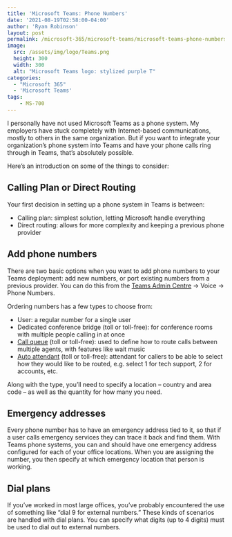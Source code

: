 ```yaml
---
title: 'Microsoft Teams: Phone Numbers'
date: '2021-08-19T02:58:00-04:00'
author: 'Ryan Robinson'
layout: post
permalink: /microsoft-365/microsoft-teams/microsoft-teams-phone-numbers/
image: 
  src: /assets/img/logo/Teams.png
  height: 300
  width: 300
  alt: "Microsoft Teams logo: stylized purple T"
categories:
  - "Microsoft 365"
  - 'Microsoft Teams'
tags:
    - MS-700
---
```


I personally have not used Microsoft Teams as a phone system. My employers have stuck completely with Internet-based communications, mostly to others in the same organization. But if you want to integrate your organization’s phone system into Teams and have your phone calls ring through in Teams, that’s absolutely possible.

Here’s an introduction on some of the things to consider:

## Calling Plan or Direct Routing

Your first decision in setting up a phone system in Teams is between:

- Calling plan: simplest solution, letting Microsoft handle everything
- Direct routing: allows for more complexity and keeping a previous phone provider

## Add phone numbers

There are two basic options when you want to add phone numbers to your Teams deployment: add new numbers, or port existing numbers from a previous provider. You can do this from the [Teams Admin Centre](https://admin.teams.microsoft.com) -&gt; Voice -&gt; Phone Numbers.

Ordering numbers has a few types to choose from:

- User: a regular number for a single user
- Dedicated conference bridge (toll or toll-free): for conference rooms with multiple people calling in at once
- [Call queue](https://docs.microsoft.com/en-us/microsoftteams/create-a-phone-system-call-queue) (toll or toll-free): used to define how to route calls between multiple agents, with features like wait music
- [Auto attendant](https://docs.microsoft.com/en-us/microsoftteams/create-a-phone-system-auto-attendant) (toll or toll-free): attendant for callers to be able to select how they would like to be routed, e.g. select 1 for tech support, 2 for accounts, etc.

Along with the type, you’ll need to specify a location – country and area code – as well as the quantity for how many you need.

## Emergency addresses

Every phone number has to have an emergency address tied to it, so that if a user calls emergency services they can trace it back and find them. With Teams phone systems, you can and should have one emergency address configured for each of your office locations. When you are assigning the number, you then specify at which emergency location that person is working.

## Dial plans

If you’ve worked in most large offices, you’ve probably encountered the use of something like “dial 9 for external numbers.” These kinds of scenarios are handled with dial plans. You can specify what digits (up to 4 digits) must be used to dial out to external numbers.